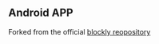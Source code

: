 ## Android APP

Forked from the official [blockly reopository](https://github.com/google/blockly-android)